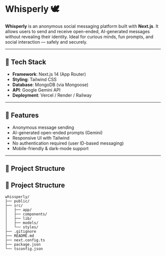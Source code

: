 # Whisperly 🕊️

**Whisperly** is an anonymous social messaging platform built with **Next.js**. It allows users to send and receive open-ended, AI-generated messages without revealing their identity. Ideal for curious minds, fun prompts, and social interaction — safely and securely.

---

## 🧩 Tech Stack

- **Framework**: Next.js 14 (App Router)
- **Styling**: Tailwind CSS
- **Database**: MongoDB (via Mongoose)
- **API**: Google Gemini API
- **Deployment**: Vercel / Render / Railway

---

## 🔐 Features

- Anonymous message sending
- AI-generated open-ended prompts (Gemini)
- Responsive UI with Tailwind
- No authentication required (user ID-based messaging)
- Mobile-friendly & dark-mode support

---

## 📁 Project Structure

## 📁 Project Structure

```
whissperly/
├── public/
├── src/
│   ├── app/
│   ├── components/
│   ├── lib/
│   ├── models/
│   └── styles/
├── .gitignore
├── README.md
├── next.config.ts
├── package.json
└── tsconfig.json
```
